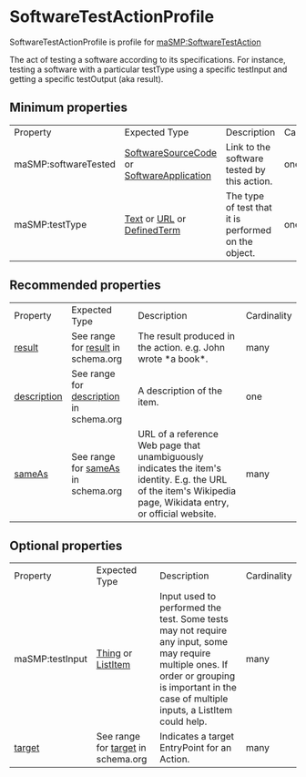 <h1>SoftwareTestActionProfile</h1>

SoftwareTestActionProfile is profile for <a href='../../Types/SoftwareTestAction'>maSMP:SoftwareTestAction</a>

The act of testing a software according to its specifications. For instance, testing a software with a particular testType using a specific testInput and getting a specific testOutput (aka result).

## Minimum properties

<table>
<tr><td>Property</td><td>Expected Type</td><td>Description</td><td>Cardinality</td></tr>
<tr><td>maSMP:softwareTested</td>                <td><a href='http://schema.org/SoftwareSourceCode' target='_blank'>SoftwareSourceCode</a> or <a href='http://schema.org/SoftwareApplication' target='_blank'>SoftwareApplication</a></td>          <td>Link to the software tested by this action.</td> <td>one</td></tr>
      <tr><td>maSMP:testType</td> <td><a href='http://schema.org/Text' target='_blank'>Text</a> or <a href='http://schema.org/URL' target='_blank'>URL</a> or <a href='http://schema.org/DefinedTerm' target='_blank'>DefinedTerm</a></td> <td>The type of test that it is performed on the object.</td> <td>one</td></tr></table>

## Recommended properties

<table>
<tr><td>Property</td><td>Expected Type</td><td>Description</td><td>Cardinality</td></tr>
          <tr><td><a href='http://schema.org/result' target='_blank'>result</a></td>           <td>See range for <a href='http://schema.org/result' target='_blank'>result</a> in schema.org</td>                                                                                                  <td>The result produced in the action. e.g. John wrote *a book*.</td> <td>many</td></tr>
<tr><td><a href='http://schema.org/description' target='_blank'>description</a></td> <td>See range for <a href='http://schema.org/description' target='_blank'>description</a> in schema.org</td>                                                                                                                                    <td>A description of the item.</td>  <td>one</td></tr>
          <tr><td><a href='http://schema.org/sameAs' target='_blank'>sameAs</a></td>           <td>See range for <a href='http://schema.org/sameAs' target='_blank'>sameAs</a> in schema.org</td> <td>URL of a reference Web page that unambiguously indicates the item's identity. E.g. the URL of the item's Wikipedia page, Wikidata entry, or official website.</td> <td>many</td></tr></table>

## Optional properties

<table>
<tr><td>Property</td><td>Expected Type</td><td>Description</td><td>Cardinality</td></tr>
                                              <tr><td>maSMP:testInput</td> <td><a href='http://schema.org/Thing' target='_blank'>Thing</a> or <a href='http://schema.org/ListItem' target='_blank'>ListItem</a></td> <td>Input used to performed the test. Some tests may not require any input, some may require multiple ones. If order or grouping is important in the case of multiple inputs, a ListItem could help.</td> <td>many</td></tr>
<tr><td><a href='http://schema.org/target' target='_blank'>target</a></td>                                        <td>See range for <a href='http://schema.org/target' target='_blank'>target</a> in schema.org</td>                                                                                                                                                     <td>Indicates a target EntryPoint for an Action.</td> <td>many</td></tr></table>
